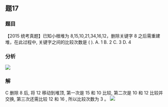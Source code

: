 ## 题17
### 题目
【2015 统考真题】已知小根堆为 8,15,10,21,34,16,12，删除关键字 8 之后需重建堆，在此过程中, 关键字之间的比较次数是 ( ).
A. 1 B. 2 C. 3 D. 4
### 分析
![](https://img.hwenyi.live/202410011132479.webp)
### 解
C
删除 8 后, 将 12 移动到堆顶, 第一次是 15 和 10 比较, 第二次是 10 和 12 比较并交换, 第三次还需比较 12 和 16 , 所以比较次数为 3 。
![](https://img.hwenyi.live/202410011129952.webp)
